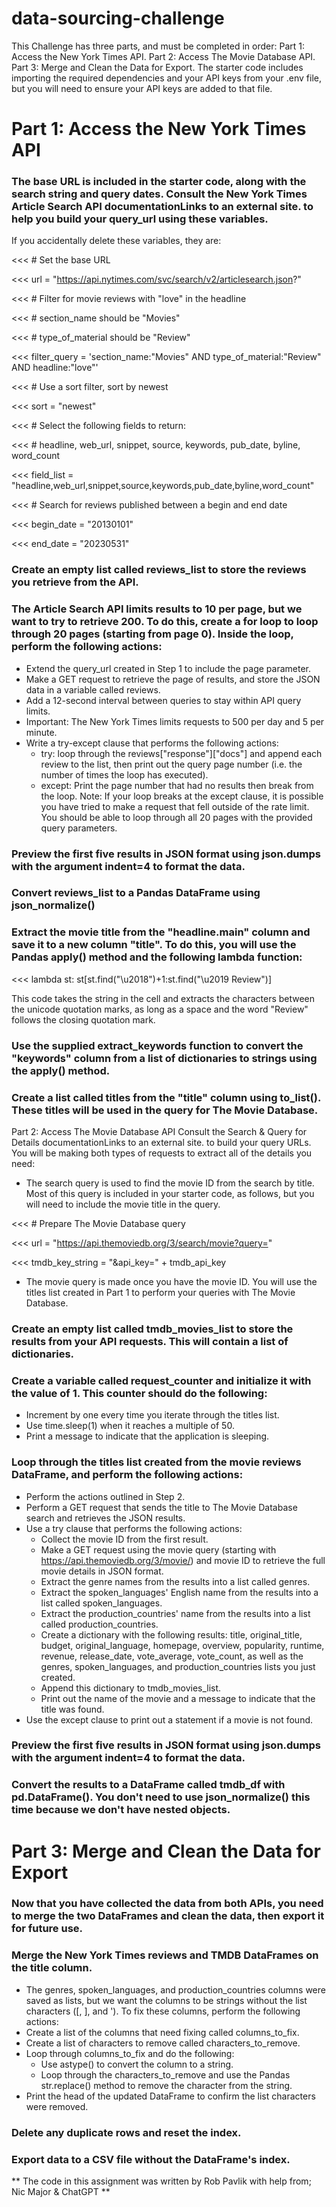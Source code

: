 # data-sourcing-challenge
This Challenge has three parts, and must be completed in order:
Part 1: Access the New York Times API.
Part 2: Access The Movie Database API.
Part 3: Merge and Clean the Data for Export.
The starter code includes importing the required dependencies and your API keys from your .env file, but you will need to ensure your API keys are added to that file.

# Part 1: Access the New York Times API
### The base URL is included in the starter code, along with the search string and query dates. Consult the New York Times Article Search API documentationLinks to an external site. to help you build your query_url using these variables.
If you accidentally delete these variables, they are:

<<< # Set the base URL

<<< url = "https://api.nytimes.com/svc/search/v2/articlesearch.json?"

<<< # Filter for movie reviews with "love" in the headline

<<< # section_name should be "Movies"

<<< # type_of_material should be "Review"

<<< filter_query = 'section_name:"Movies" AND type_of_material:"Review" AND headline:"love"'

<<< # Use a sort filter, sort by newest

<<< sort = "newest"

<<< # Select the following fields to return:

<<< # headline, web_url, snippet, source, keywords, pub_date, byline, word_count

<<< field_list = "headline,web_url,snippet,source,keywords,pub_date,byline,word_count"

<<< # Search for reviews published between a begin and end date

<<< begin_date = "20130101"

<<< end_date = "20230531"

### Create an empty list called reviews_list to store the reviews you retrieve from the API.
### The Article Search API limits results to 10 per page, but we want to try to retrieve 200. To do this, create a for loop to loop through 20 pages (starting from page 0). Inside the loop, perform the following actions:
 - Extend the query_url created in Step 1 to include the page parameter.
 - Make a GET request to retrieve the page of results, and store the JSON data in a variable called reviews.
 - Add a 12-second interval between queries to stay within API query limits.
 - Important: The New York Times limits requests to 500 per day and 5 per minute.
 - Write a try-except clause that performs the following actions:
     - try: loop through the reviews["response"]["docs"] and append each review to the list, then print out the query page number (i.e. the number of times the loop has executed).
     - except: Print the page number that had no results then break from the loop.
    Note: If your loop breaks at the except clause, it is possible you have tried to make a request that fell outside of the rate limit. You should be able to loop through all 20 pages with the provided query parameters.
### Preview the first five results in JSON format using json.dumps with the argument indent=4 to format the data.
### Convert reviews_list to a Pandas DataFrame using json_normalize()
### Extract the movie title from the "headline.main" column and save it to a new column "title". To do this, you will use the Pandas apply() method and the following lambda function:

<<< lambda st: st[st.find("\u2018")+1:st.find("\u2019 Review")]

This code takes the string in the cell and extracts the characters between the unicode quotation marks, as long as a space and the word "Review" follows the closing quotation mark.
### Use the supplied extract_keywords function to convert the "keywords" column from a list of dictionaries to strings using the apply() method.
### Create a list called titles from the "title" column using to_list(). These titles will be used in the query for The Movie Database.
Part 2: Access The Movie Database API
Consult the Search & Query for Details documentationLinks to an external site. to build your query URLs. You will be making both types of requests to extract all of the details you need:
 - The search query is used to find the movie ID from the search by title. Most of this query is included in your starter code, as follows, but you will need to include the movie title in the query.

<<< # Prepare The Movie Database query

<<< url = "https://api.themoviedb.org/3/search/movie?query="

<<< tmdb_key_string = "&api_key=" + tmdb_api_key

 - The movie query is made once you have the movie ID.
You will use the titles list created in Part 1 to perform your queries with The Movie Database.
### Create an empty list called tmdb_movies_list to store the results from your API requests. This will contain a list of dictionaries.
### Create a variable called request_counter and initialize it with the value of 1. This counter should do the following:
   - Increment by one every time you iterate through the titles list.
   - Use time.sleep(1) when it reaches a multiple of 50.
   - Print a message to indicate that the application is sleeping.
### Loop through the titles list created from the movie reviews DataFrame, and perform the following actions:
   - Perform the actions outlined in Step 2.
   - Perform a GET request that sends the title to The Movie Database search and retrieves the JSON results.
   - Use a try clause that performs the following actions:
     - Collect the movie ID from the first result.
     - Make a GET request using the movie query (starting with https://api.themoviedb.org/3/movie/) and movie ID to retrieve the full movie details in JSON format.
     - Extract the genre names from the results into a list called genres.
     - Extract the spoken_languages' English name from the results into a list called spoken_languages.
     - Extract the production_countries' name from the results into a list called production_countries.
     - Create a dictionary with the following results: title, original_title, budget, original_language, homepage, overview, popularity, runtime, revenue, release_date, vote_average, vote_count, as well as the genres, spoken_languages, and production_countries lists you just created.
     - Append this dictionary to tmdb_movies_list.
     - Print out the name of the movie and a message to indicate that the title was found.
   - Use the except clause to print out a statement if a movie is not found.
### Preview the first five results in JSON format using json.dumps with the argument indent=4 to format the data.
### Convert the results to a DataFrame called tmdb_df with pd.DataFrame(). You don't need to use json_normalize() this time because we don't have nested objects.
# Part 3: Merge and Clean the Data for Export
### Now that you have collected the data from both APIs, you need to merge the two DataFrames and clean the data, then export it for future use.
### Merge the New York Times reviews and TMDB DataFrames on the title column.
   - The genres, spoken_languages, and production_countries columns were saved as lists, but we want the columns to be strings without the list characters ([, ], and '). To fix these columns, perform the following actions:
   - Create a list of the columns that need fixing called columns_to_fix.
   - Create a list of characters to remove called characters_to_remove.
   - Loop through columns_to_fix and do the following:
     - Use astype() to convert the column to a string.
     - Loop through the characters_to_remove and use the Pandas str.replace() method to remove the character from the string.
   - Print the head of the updated DataFrame to confirm the list characters were removed.
### Delete any duplicate rows and reset the index.
### Export data to a CSV file without the DataFrame's index.

** The code in this assignment was written by Rob Pavlik with help from; Nic Major & ChatGPT **

